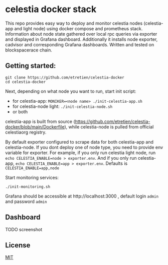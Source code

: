 # celestia docker stack
This repo provides easy way to deploy and monitor celestia nodes (celestia-app and light node) using docker compose and prometheus stack. Information about node state gathered over local rpc queries via exporter and displayed in Grafana dashboard.
Additionally it installs node exporter, cadvisor and corresponding Grafana dashboards.
Written and tested on blockspacerace chain.

## Getting started:

```
git clone https://github.com/etretien/celestia-docker
cd celestia-docker
```

Next, depending on what node you want to run, start init script:
* for celestia-app: `MONIKER=<node name> ./init-celestia-app.sh`
* for celestia-node light: `./init-celestia-node.sh`
* or both

celestia-app is built from source (https://github.com/etretien/celestia-docker/blob/main/Dockerfile), while celestia-node is pulled from official celestiaorg registry.

By default exporter configured to scrape data for both celestia-app and celestia-node. If you dont deploy one of node type, you need to provide env variable for exporter. For example, if you only run celestia light node, run `echo CELESTIA_ENABLE=node > exporter.env`. And if you only run celestia-app, `echo CELESTIA_ENABLE=app > exporter.env`. Defaults is `CELESTIA_ENABLE=app,node`

Start monitoring services:
```
./init-monitoring.sh
```

Grafana should be accessible at http://localhost:3000 , default login `admin` and password `admin`

## Dashboard

TODO screenshot

## License

[MIT](https://choosealicense.com/licenses/mit/)

